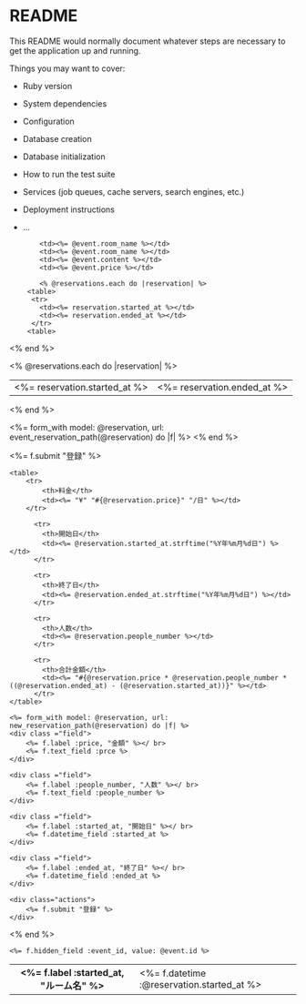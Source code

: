 # README

This README would normally document whatever steps are necessary to get the
application up and running.

Things you may want to cover:

* Ruby version

* System dependencies

* Configuration

* Database creation

* Database initialization

* How to run the test suite

* Services (job queues, cache servers, search engines, etc.)

* Deployment instructions

* ...

          <td><%= @event.room_name %></td>
          <td><%= @event.room_name %></td>
          <td><%= @event.content %></td>
          <td><%= @event.price %></td>

          <% @reservations.each do |reservation| %>
       <table>
        <tr>
          <td><%= reservation.started_at %></td>
          <td><%= reservation.ended_at %></td>
        </tr>
       <table>
<% end %>

<% @reservations.each do |reservation| %>
       <table>
        <tr>
          <td><%= reservation.started_at %></td>
          <td><%= reservation.ended_at %></td>
        </tr>
       <table>
<% end %>













<%= form_with model: @reservation, url: event_reservation_path(@reservation) do |f| %>
    <% end %>
  <div class="field">
            <tr>
                <th><%= f.label :started_at, "ルーム名" %></th>
                <td><%= f.datetime :@reservation.started_at %></td>
            </tr>
        </div>
<div class="actions">
        <%= f.submit "登録" %>
    </div>


    <table>   
        <tr>
            <th>料金</th>
            <td><%= "¥" "#{@reservation.price}" "/日" %></td>
        </tr>

          <tr>
            <th>開始日</th>
            <td><%= @reservation.started_at.strftime("%Y年%m月%d日") %></td>
          </tr>
   
          <tr>
            <th>終了日</th>
            <td><%= @reservation.ended_at.strftime("%Y年%m月%d日") %></td>
          </tr>

          <tr>
            <th>人数</th>
            <td><%= @reservation.people_number %></td>
          </tr>

          <tr>
            <th>合計金額</th>
            <td><%= "#{@reservation.price * @reservation.people_number * ((@reservation.ended_at) - (@reservation.started_at))}" %></td>
          </tr>
    </table>

    <%= form_with model: @reservation, url: new_reservation_path(@reservation) do |f| %>
    <div class ="field">
        <%= f.label :price, "金額" %></ br>
        <%= f.text_field :prce %>
    </div>

    <div class ="field">
        <%= f.label :people_number, "人数" %></ br>
        <%= f.text_field :people_number %>
    </div>

    <div class ="field">
        <%= f.label :started_at, "開始日" %></ br>
        <%= f.datetime_field :started_at %>
    </div>

    <div class ="field">
        <%= f.label :ended_at, "終了日" %></ br>
        <%= f.datetime_field :ended_at %>
    </div>

    <div class="actions">
        <%= f.submit "登録" %>
    </div>

<% end %>

    <%= f.hidden_field :event_id, value: @event.id %>


